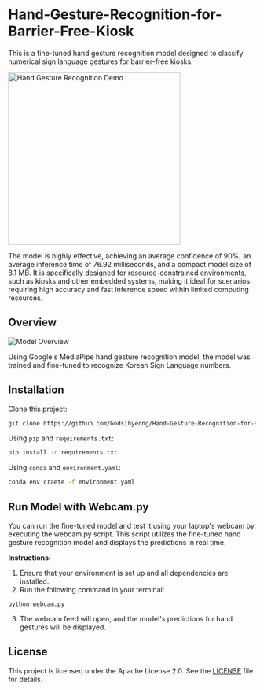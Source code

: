# Hand-Gesture-Recognition-for-Barrier-Free-Kiosk

This is a fine-tuned hand gesture recognition model designed to classify numerical sign language gestures for barrier-free kiosks.

<img src="https://drive.google.com/uc?id=17s2qO8fjcgugYAGDBUMjvp1vRjYufQdP" alt="Hand Gesture Recognition Demo" width="350">

The model is highly effective, achieving an average confidence of 90%, an average inference time of 76.92 milliseconds, and a compact model size of 8.1 MB. It is specifically designed for resource-constrained environments, such as kiosks and other embedded systems, making it ideal for scenarios requiring high accuracy and fast inference speed within limited computing resources.

## Overview

<img src="https://drive.google.com/uc?id=1iBLdht_pAQ1tcWYiX-xX1QeEjkx7XxXD" alt="Model Overview">

Using Google's MediaPipe hand gesture recognition model, the model was trained and fine-tuned to recognize Korean Sign Language numbers.

## Installation
Clone this project:
```bash
git clone https://github.com/Godsihyeong/Hand-Gesture-Recognition-for-Barrier-Free-Kiosk.git
```

Using `pip` and `requirements.txt`:
```bash
pip install -r requirements.txt
```

Using `conda` and `environment.yaml`:
```bash
conda env craete -f environment.yaml
```

## Run Model with Webcam.py
You can run the fine-tuned model and test it using your laptop's webcam by executing the webcam.py script.
This script utilizes the fine-tuned hand gesture recognition model and displays the predictions in real time.

**Instructions:**
1. Ensure that your environment is set up and all dependencies are installed.
2. Run the following command in your terminal:
```
python webcam.py
```
3. The webcam feed will open, and the model's predictions for hand gestures will be displayed.

## License
This project is licensed under the Apache License 2.0. See the [LICENSE](LICENSE) file for details.
